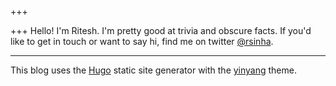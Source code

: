 +++

+++
Hello! I'm Ritesh. I'm pretty good at trivia and obscure facts. If you'd like to get in touch or want to say hi, find me on twitter [@rsinha](https://twitter.com/rsinha).

***

This blog uses the [Hugo](https://gohugo.io) static site generator with the [yinyang](https://themes.gohugo.io/hugo-theme-yinyang/) theme.
